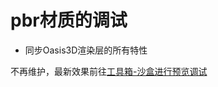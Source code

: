 # pbr材质的调试
* 同步Oasis3D渲染层的所有特性


不再维护，最新效果前往[工具箱-沙盒进行预览调试](https://tools.antfin-inc.com/o3-tools/sandbox)